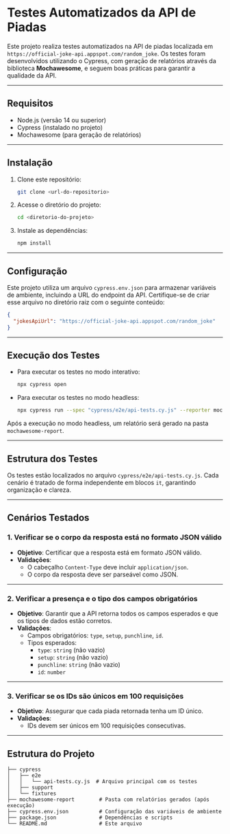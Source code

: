 
# **Testes Automatizados da API de Piadas**

Este projeto realiza testes automatizados na API de piadas localizada em `https://official-joke-api.appspot.com/random_joke`. Os testes foram desenvolvidos utilizando o Cypress, com geração de relatórios através da biblioteca **Mochawesome**, e seguem boas práticas para garantir a qualidade da API.

---

## **Requisitos**
- Node.js (versão 14 ou superior)
- Cypress (instalado no projeto)
- Mochawesome (para geração de relatórios)

---

## **Instalação**
1. Clone este repositório:
   ```bash
   git clone <url-do-repositorio>
   ```
2. Acesse o diretório do projeto:
   ```bash
   cd <diretorio-do-projeto>
   ```
3. Instale as dependências:
   ```bash
   npm install
   ```

---

## **Configuração**
Este projeto utiliza um arquivo `cypress.env.json` para armazenar variáveis de ambiente, incluindo a URL do endpoint da API. Certifique-se de criar esse arquivo no diretório raiz com o seguinte conteúdo:

```json
{
  "jokesApiUrl": "https://official-joke-api.appspot.com/random_joke"
}
```

---

## **Execução dos Testes**
- Para executar os testes no modo interativo:
  ```bash
  npx cypress open
  ```
- Para executar os testes no modo headless:
  ```bash
  npx cypress run --spec "cypress/e2e/api-tests.cy.js" --reporter mochawesome
  ```

Após a execução no modo headless, um relatório será gerado na pasta `mochawesome-report`.

---

## **Estrutura dos Testes**
Os testes estão localizados no arquivo `cypress/e2e/api-tests.cy.js`. Cada cenário é tratado de forma independente em blocos `it`, garantindo organização e clareza.

---

## **Cenários Testados**

### **1. Verificar se o corpo da resposta está no formato JSON válido**
- **Objetivo**: Certificar que a resposta está em formato JSON válido.
- **Validações**:
  - O cabeçalho `Content-Type` deve incluir `application/json`.
  - O corpo da resposta deve ser parseável como JSON.

---

### **2. Verificar a presença e o tipo dos campos obrigatórios**
- **Objetivo**: Garantir que a API retorna todos os campos esperados e que os tipos de dados estão corretos.
- **Validações**:
  - Campos obrigatórios: `type`, `setup`, `punchline`, `id`.
  - Tipos esperados:
    - `type`: `string` (não vazio)
    - `setup`: `string` (não vazio)
    - `punchline`: `string` (não vazio)
    - `id`: `number`

---

### **3. Verificar se os IDs são únicos em 100 requisições**
- **Objetivo**: Assegurar que cada piada retornada tenha um ID único.
- **Validações**:
  - IDs devem ser únicos em 100 requisições consecutivas.

---

## **Estrutura do Projeto**
```
├── cypress
│   ├── e2e
│   │   └── api-tests.cy.js  # Arquivo principal com os testes
│   ├── support
│   └── fixtures
├── mochawesome-report        # Pasta com relatórios gerados (após execução)
├── cypress.env.json          # Configuração das variáveis de ambiente
├── package.json              # Dependências e scripts
└── README.md                 # Este arquivo
```
